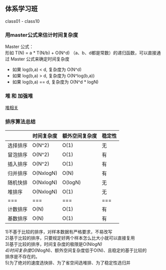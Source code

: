 ## 体系学习班
class01 - class10

### 用master公式来估计时间复杂度
Master 公式：  
形如 T(N) = a * T(N/b) + O(N^d) （a、b、d都是常数）的递归函数，可以直接通过 Master 公式来确定时间复杂度
- 如果 log(b,a) < d, 复杂度为 O(N^d)
- 如果 log(b,a) > d, 复杂度为 O(N^log(b,a))
- 如果 log(b,a) == d, 复杂度为 O(N^d * logN)

### 堆 和 加强堆
[堆相关](../../../data_struct/堆)

### 排序算法总结

|          | 时间复杂度 | 额外空间复杂度 | 稳定性 |
| -------- | ---------- | -------------- | ------ |
| 选择排序 | O(N^2)     | O(1)           | 无     |
| 冒泡排序 | O(N^2)     | O(1)           | 有     |
| 插入排序 | O(N^2)     | O(1)           | 有     |
| 归并排序 | O(NxlogN)  | O(N)           | 有     |
| 随机快排 | O(NxlogN)  | O(logN)        | 无     |
| 堆排序   | O(NxlogN)  | O(1)           | 无     |
| ===      | ===        | ===            | ===    |
| 计数排序 | O(N)       | O(1)           | 有     |
| 基数排序 | O(N)       | O(1)           | 有     |

1)不基于比较的排序，对样本数据有严格要求，不易改写  
2)基于比较的排序，只要规定好两个样本怎么比大小就可以直接复用  
3)基于比较的排序，时间复杂度的极限是O(N*logN)  
4)时间复杂度O(N*logN)、额外空间复杂度低于O(N)、且稳定的基于比较的  
排序是不存在的。  
5)为了绝对的速度选快排、为了省空间选堆排、为了稳定性选归并  

